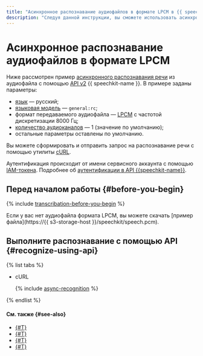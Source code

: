 ```yaml
---
title: "Асинхронное распознавание аудиофайлов в формате LPCM в {{ speechkit-full-name }}"
description: "Следуя данной инструкции, вы сможете использовать асинхронное распознавание аудиофайлов в формате LPCM." 
---
```


# Асинхронное распознавание аудиофайлов в формате LPCM

Ниже рассмотрен пример [асинхронного распознавания речи](../transcribation.md) из аудиофайла с помощью [API v2](transcribation-api.md) {{ speechkit-name }}. В примере заданы параметры:

* [язык](../models.md#languages) — русский;
* [языковая модель](../models.md#tags) — `general:rc`;
* формат передаваемого аудиофайла — [LPCM](../../formats.md#LPCM) с частотой дискретизации 8000 Гц;
* [количество аудиоканалов](transcribation-api.md#sendfile-params) — 1 (значение по умолчанию);
* остальные параметры оставлены по умолчанию.

Вы можете сформировать и отправить запрос на распознавание речи с помощью утилиты [cURL](https://curl.haxx.se).

Аутентификация происходит от имени сервисного аккаунта с помощью [IAM-токена](../../../iam/concepts/authorization/iam-token.md). Подробнее об [аутентификации в API {{speechkit-name}}](../../concepts/auth.md).

## Перед началом работы {#before-you-begin}

{% include [transcribation-before-you-begin](../../../_includes/speechkit/transcribation-before-you-begin.md) %}

Если у вас нет аудиофайла формата LPCM, вы можете скачать [пример файла](https://{{ s3-storage-host }}/speechkit/speech.pcm).

## Выполните распознавание с помощью API {#recognize-using-api}

{% list tabs %}

- cURL

   {% include [async-recognition](../../../_includes/speechkit/async-recognition.md) %}

{% endlist %}

#### См. также {#see-also}

* [{#T}](transcribation-api.md)
* [{#T}](transcribation-ogg.md)
* [{#T}](batch-transcribation.md)
* [{#T}](../../concepts/auth.md)
